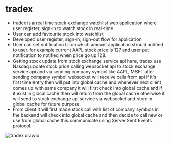 # tradex

- tradex is a real time stock exchange watchlist web application where user register, sign-in to watch stock in real-time
- User can add faviourite stock into watchlist
- Developed user register, sign-in, sign-out flow for application
- User can set notification to on which amount application should notified to user. for example current AAPL stock price is 127 and user put notification to notified when price go up 128.
- Getting stock update from stock exchange service api here, tradex use Nasdaq update stock price calling websocket api to stock exchange service api and via sending company symbol like AAPL, MSFT after sending company symbol websocket will receive calls from api if it's first time entry then will put into global cache and whenever next client comes up with same company it will first check into global cache and if it exist in glocal cache then will return from the global cache otherwise it will send to stock exchange api service via websocket and store in global cache for future purpose.
- From client it will first made stock call with list of company symbols in the backend will check into global cache and then decide to call new or use from global cache this communicate using Server Sent Events protocol.
 


![tradex drawio](https://github.com/DashrathGelot/tradex/assets/48720952/38c08703-511d-4e97-99d3-0cd419ba1252)
